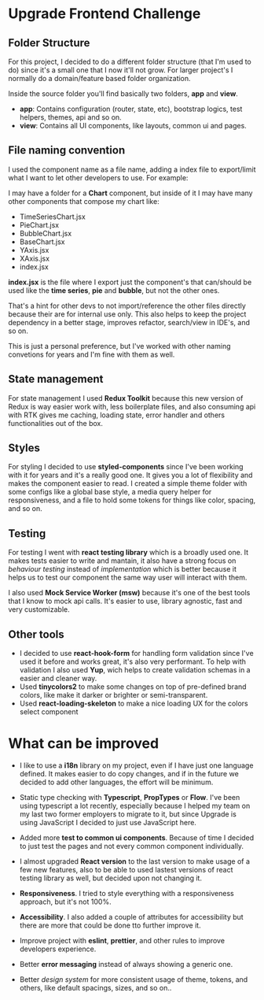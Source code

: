 # Upgrade Frontend Challenge

## Folder Structure

For this project, I decided to do a different folder structure (that I'm used to do) since it's a small one that I now it'll not grow. For larger project's I normally do a domain/feature based folder organization.

Inside the source folder you'll find basically two folders, **app** and **view**.

- **app**: Contains configuration (router, state, etc), bootstrap logics, test helpers, themes, api and so on.
- **view**: Contains all UI components, like layouts, common ui and pages.

## File naming convention

I used the component name as a file name, adding a index file to export/limit what I want to let other developers to use. For example:

I may have a folder for a **Chart** component, but inside of it I may have many other components that compose my chart like:
- TimeSeriesChart.jsx
- PieChart.jsx
- BubbleChart.jsx
- BaseChart.jsx
- YAxis.jsx
- XAxis.jsx
- index.jsx

**index.jsx** is the file where I export just the component's that can/should be used like the **time series**, **pie** and **bubble**, but not the other ones. 

That's a hint for other devs to not import/reference the other files directly because their are for internal use only. This also helps to keep the project dependency in a better stage, improves refactor, search/view in IDE's, and so on.

This is just a personal preference, but I've worked with other naming convetions for years and I'm fine with them as well.

## State management

For state management I used **Redux Toolkit** because this new version of Redux is way easier work with, less boilerplate files, and also consuming api with RTK gives me caching, loading state, error handler and others functionalities out of the box.

## Styles

For styling I decided to use **styled-components** since I've been working with it for years and it's a really good one. It gives you a lot of flexibility and makes the component easier to read. I created a simple theme folder with some configs like a global base style, a media query helper for responsiveness, and a file to hold some tokens for things like color, spacing, and so on.

## Testing

For testing I went with **react testing library** which is a broadly used one. It makes tests easier to write and mantain, it also have a strong focus on *behaviour testing* instead of *implementation* which is better because it helps us to test our component the same way user will interact with them. 

I also used **Mock Service Worker (msw)** because it's one of the best tools that I know to mock api calls. It's easier to use, library agnostic, fast and very customizable.

## Other tools

- I decided to use **react-hook-form** for handling form validation since I've used it before and works great, it's also very performant. To help with validation I also used  **Yup**, wich helps to create validation schemas in a easier and cleaner way.
- Used **tinycolors2** to make some changes on top of pre-defined brand colors, like make it darker or brighter or semi-transparent.
- Used **react-loading-skeleton** to make a nice loading UX for the colors select component

# What can be improved

- I like to use a **i18n** library on my project, even if I have just one language defined. It makes easier to do copy changes, and if in the future we decided to add other languages, the effort will be minimum.

- Static type checking with **Typescript**, **PropTypes** or **Flow**. I've been using typescript a lot recently, especially because I helped my team on my last two former employers to migrate to it, but since Upgrade is using JavaScript I decided to just use JavaScript here.

- Added more **test to common ui components**. Because of time I decided to just test the pages and not every common component individually.

- I almost upgraded **React version** to the last version to make usage of a few new features, also to be able to used lastest versions of react testing library as well, but decided upon not changing it.

- **Responsiveness**. I tried to style everything with a responsiveness approach, but it's not 100%.

-  **Accessibility**. I also added a couple of attributes for accessibility but there are more that could be done tto further improve it.

- Improve project with **eslint**, **prettier**, and other rules to improve developers experience.

- Better **error messaging** instead of always showing a generic one.

- Better *design system* for more consistent usage of theme, tokens, and others, like default spacings, sizes, and so on..